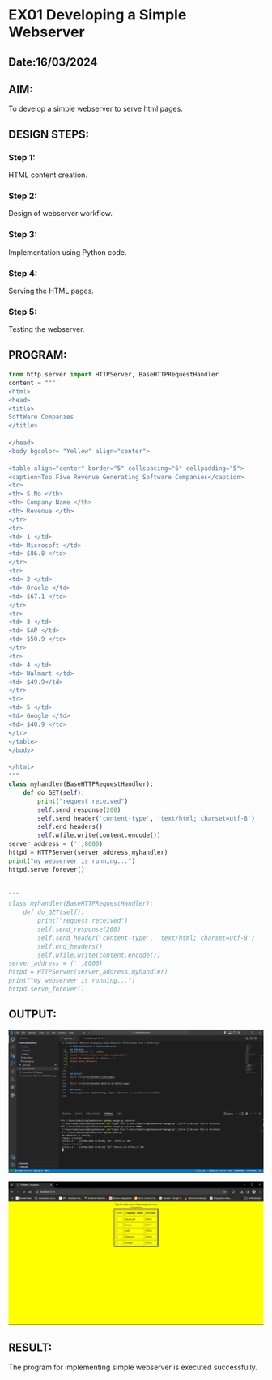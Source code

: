 # EX01 Developing a Simple Webserver
## Date:16/03/2024

## AIM:
To develop a simple webserver to serve html pages.

## DESIGN STEPS:
### Step 1: 
HTML content creation.

### Step 2:
Design of webserver workflow.

### Step 3:
Implementation using Python code.

### Step 4:
Serving the HTML pages.

### Step 5:
Testing the webserver.

## PROGRAM:
```python
from http.server import HTTPServer, BaseHTTPRequestHandler
content = """
<html>
<head>
<title>
SoftWare Companies
</title>

</head>
<body bgcolor= "Yellow" align="center">

<table align="center" border="5" cellspacing="6" cellpadding="5">
<caption>Top Five Revenue Generating Software Companies</caption>
<tr>
<th> S.No </th>
<th> Company Name </th>
<th> Revenue </th>
</tr>
<tr>
<td> 1 </td>
<td> Microsoft </td>
<td> $86.8 </td>
</tr>
<tr>
<td> 2 </td>
<td> Oracle </td>
<td> $67.1 </td>
</tr>
<tr>
<td> 3 </td>
<td> SAP </td>
<td> $50.9 </td>
</tr>
<tr>
<td> 4 </td>
<td> Walmart </td>
<td> $49.9</td>
</tr>
<tr>
<td> 5 </td>
<td> Google </td>
<td> $40.9 </td>
</tr>
</table>
</body>

</html>
"""
class myhandler(BaseHTTPRequestHandler):
    def do_GET(self):
        print("request received")
        self.send_response(200)
        self.send_header('content-type', 'text/html; charset=utf-8')
        self.end_headers()
        self.wfile.write(content.encode())
server_address = ('',8000)
httpd = HTTPServer(server_address,myhandler)
print("my webserver is running...")
httpd.serve_forever()


"""
class myhandler(BaseHTTPRequestHandler):
    def do_GET(self):
        print("request received")
        self.send_response(200)
        self.send_header('content-type', 'text/html; charset=utf-8')
        self.end_headers()
        self.wfile.write(content.encode())
server_address = ('',8000)
httpd = HTTPServer(server_address,myhandler)
print("my webserver is running...")
httpd.serve_forever()

```

## OUTPUT:
![alt text](<Screenshot (283).png>)

![alt text](<Screenshot 2024-03-22 134026.png>)
## RESULT:
The program for implementing simple webserver is executed successfully.
